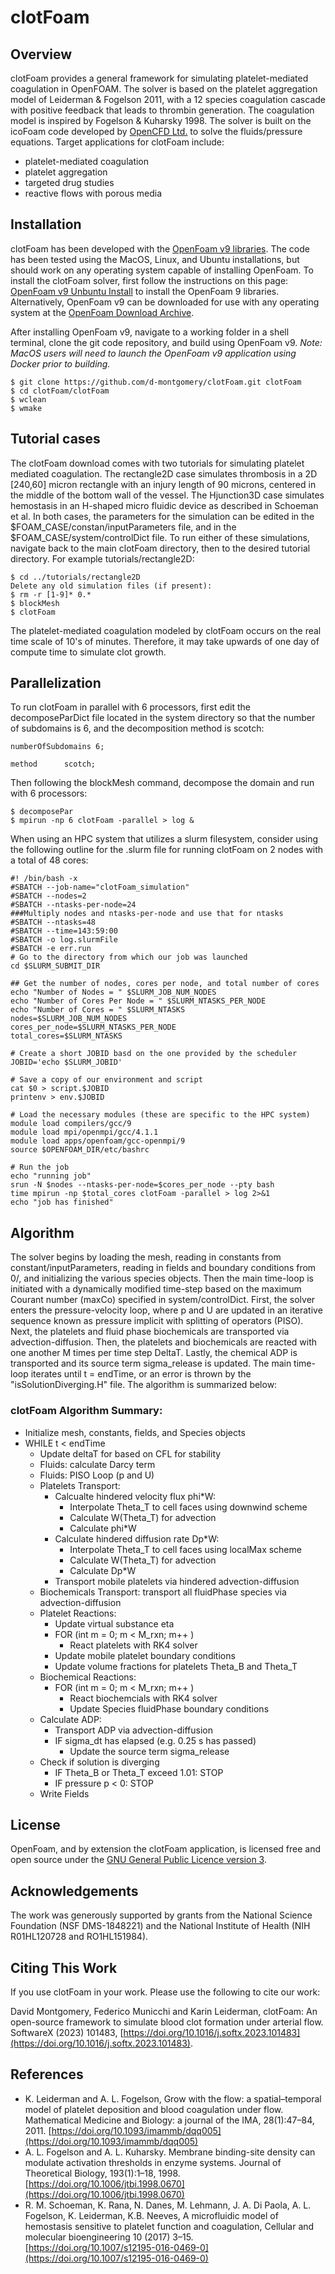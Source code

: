 # clotFoam
## Overview
clotFoam provides a general framework for simulating platelet-mediated coagulation in OpenFOAM.  The solver is based on the platelet aggregation model of Leiderman & Fogelson 2011, with a 12 species coagulation cascade with positive feedback that leads to thrombin generation.  The coagulation model is inspired by Fogelson & Kuharsky 1998.
The solver is built on the icoFoam code developed by [OpenCFD Ltd.](http://openfoam.com/) to solve the fluids/pressure equations. Target applications for clotFoam include:

* platelet-mediated coagulation
* platelet aggregation
* targeted drug studies
* reactive flows with porous media

## Installation

clotFoam has been developed with the [OpenFoam v9 libraries](https://openfoam.org/version/9/). The code has been tested using the MacOS, Linux, and Ubuntu installations, but should work on any operating system capable of installing OpenFoam. To install the clotFoam solver, first follow the instructions on this page: [OpenFoam v9 Unbuntu Install](https://openfoam.org/download/9-ubuntu/) to install the OpenFoam 9 libraries.  Alternatively, OpenFoam v9 can be downloaded for use with any operating system at the [OpenFoam Download Archive](https://openfoam.org/download/archive/).

After installing OpenFoam v9, navigate to a working folder in a shell terminal, clone the git code repository, and build using OpenFoam v9. <em>Note: MacOS users will need to launch the OpenFoam v9 application using Docker prior to building.</em>

```
$ git clone https://github.com/d-montgomery/clotFoam.git clotFoam
$ cd clotFoam/clotFoam
$ wclean
$ wmake
```

## Tutorial cases
The clotFoam download comes with two tutorials for simulating platelet mediated coagulation.  The rectangle2D case simulates thrombosis in a 2D \[240,60] micron rectangle with an injury length of 90 microns, centered in the middle of the bottom wall of the vessel.  The Hjunction3D case simulates hemostasis in an H-shaped micro fluidic device as described in Schoeman et al.  In both cases, the parameters for the simulation can be edited in the $FOAM_CASE/constan/inputParameters file, and in the $FOAM_CASE/system/controlDict file. To run either of these simulations, navigate back to the main clotFoam directory, then to the desired tutorial directory.  For example tutorials/rectangle2D:

```
$ cd ../tutorials/rectangle2D
Delete any old simulation files (if present):
$ rm -r [1-9]* 0.*
$ blockMesh
$ clotFoam
```

The platelet-mediated coagulation modeled by clotFoam occurs on the real time scale of 10's of minutes.  Therefore, it may take upwards of one day of compute time to simulate clot growth.  

## Parallelization
To run clotFoam in parallel with 6 processors, first edit the decomposeParDict file located in the system directory so that the number of subdomains is 6, and the decomposition method is scotch:
```
numberOfSubdomains 6;

method      scotch;
```
Then following the blockMesh command, decompose the domain and run with 6 processors:
```
$ decomposePar
$ mpirun -np 6 clotFoam -parallel > log &
```

When using an HPC system that utilizes a slurm filesystem, consider using the following outline for the .slurm file for running clotFoam on 2 nodes with a total of 48 cores:
```
#! /bin/bash -x
#SBATCH --job-name="clotFoam_simulation"
#SBATCH --nodes=2
#SBATCH --ntasks-per-node=24
###Multiply nodes and ntasks-per-node and use that for ntasks
#SBATCH --ntasks=48
#SBATCH --time=143:59:00
#SBATCH -o log.slurmFile
#SBATCH -e err.run
# Go to the directory from which our job was launched
cd $SLURM_SUBMIT_DIR

## Get the number of nodes, cores per node, and total number of cores
echo "Number of Nodes = " $SLURM_JOB_NUM_NODES
echo "Number of Cores Per Node = " $SLURM_NTASKS_PER_NODE
echo "Number of Cores = " $SLURM_NTASKS
nodes=$SLURM_JOB_NUM_NODES
cores_per_node=$SLURM_NTASKS_PER_NODE
total_cores=$SLURM_NTASKS

# Create a short JOBID basd on the one provided by the scheduler 
JOBID='echo $SLURM_JOBID'

# Save a copy of our environment and script
cat $0 > script.$JOBID
printenv > env.$JOBID

# Load the necessary modules (these are specific to the HPC system)
module load compilers/gcc/9 
module load mpi/openmpi/gcc/4.1.1
module load apps/openfoam/gcc-openmpi/9
source $OPENFOAM_DIR/etc/bashrc

# Run the job
echo "running job"
srun -N $nodes --ntasks-per-node=$cores_per_node --pty bash
time mpirun -np $total_cores clotFoam -parallel > log 2>&1 
echo "job has finished"               
```

## Algorithm
The solver begins by loading the mesh, reading in constants from constant/inputParameters, reading in fields and boundary conditions from 0/, and initializing the various species objects.  Then the main time-loop is initiated with a dynamically modified time-step based on the maximum Courant number (maxCo) specified in system/controlDict.  First, the solver enters the pressure-velocity loop, where p and U are updated in an iterative sequence known as pressure implicit with splitting of operators (PISO). Next, the platelets and fluid phase biochemicals are transported via advection-diffusion.  Then, the platelets and biochemicals are reacted with one another M times per time step DeltaT. Lastly, the chemical ADP is transported and its source term sigma_release is updated.  The main time-loop iterates until t = endTime, or an error is thrown by the "isSolutionDiverging.H" file.  The algorithm is summarized below:

### clotFoam Algorithm Summary:
* Initialize mesh, constants, fields, and Species objects
* WHILE t < endTime 
  * Update deltaT for based on CFL for stability
  * Fluids: calculate Darcy term
  * Fluids: PISO Loop (p and U)
  * Platelets Transport: 
    * Calcualte hindered velocity flux phi*W:  
      * Interpolate Theta_T to cell faces using downwind scheme
      * Calculate W(Theta_T) for advection
      * Calculate phi*W
    * Calculate hindered diffusion rate Dp*W:
      * Interpolate Theta_T to cell faces using localMax scheme
      * Calculate W(Theta_T) for advection
      * Calculate Dp*W
    * Transport mobile platelets via hindered advection-diffusion
  * Biochemicals Transport: transport all fluidPhase species via advection-diffusion
  * Platelet Reactions:
    * Update virtual substance eta
    * FOR (int m = 0; m < M_rxn; m++ )
      * React platelets with RK4 solver  
    * Update mobile platelet boundary conditions 
    * Update volume fractions for platelets Theta_B and Theta_T
  * Biochemical Reactions:
    * FOR (int m = 0; m < M_rxn; m++ )
       * React biochemcials with RK4 solver  
       * Update Species fluidPhase boundary conditions 
  * Calculate ADP:
    * Transport ADP via advection-diffusion
    * IF sigma_dt has elapsed (e.g. 0.25 s has passed)
      * Update the source term sigma_release   
  * Check if solution is diverging
    * IF Theta_B or Theta_T exceed 1.01: STOP
    * IF pressure p < 0: STOP  
  * Write Fields

## License
OpenFoam, and by extension the clotFoam application, is licensed free and open source under the [GNU General Public Licence version 3](https://www.gnu.org/licenses/gpl-3.0.en.html). 

## Acknowledgements
The work was generously supported by grants from the National Science Foundation (NSF DMS-1848221) and the National Institute of Health (NIH R01HL120728 and RO1HL151984). 


## Citing This Work
If you use clotFoam in your work. Please use the following to cite our work:

David Montgomery, Federico Municchi and Karin Leiderman, clotFoam: An open-source framework to simulate blood clot formation under arterial flow. SoftwareX (2023) 101483, [https://doi.org/10.1016/j.softx.2023.101483](https://doi.org/10.1016/j.softx.2023.101483).


## References
* K. Leiderman and A. L. Fogelson, Grow with the flow: a spatial–temporal model of platelet deposition and blood coagulation under flow. Mathematical Medicine and Biology: a journal of the IMA, 28(1):47–84, 2011. [https://doi.org/10.1093/imammb/dqq005](https://doi.org/10.1093/imammb/dqq005)
* A. L. Fogelson and A. L. Kuharsky. Membrane binding-site density can modulate activation thresholds in enzyme systems. Journal of Theoretical Biology, 193(1):1–18, 1998. [https://doi.org/10.1006/jtbi.1998.0670](https://doi.org/10.1006/jtbi.1998.0670)
* R. M. Schoeman, K. Rana, N. Danes, M. Lehmann, J. A. Di Paola, A. L. Fogelson, K. Leiderman, K.B. Neeves, A microfluidic model of hemostasis sensitive to platelet function and coagulation, Cellular and molecular
bioengineering 10 (2017) 3–15. [https://doi.org/10.1007/s12195-016-0469-0](https://doi.org/10.1007/s12195-016-0469-0)


